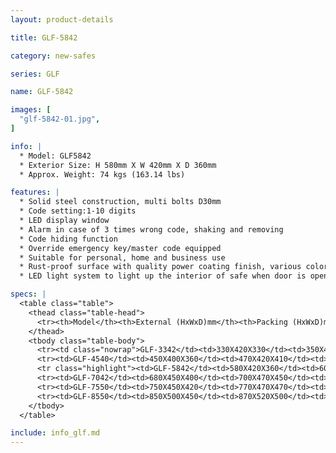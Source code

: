 ```yaml
---
layout: product-details

title: GLF-5842

category: new-safes

series: GLF

name: GLF-5842

images: [
  "glf-5842-01.jpg",
]

info: |
  * Model: GLF5842
  * Exterior Size: H 580mm X W 420mm X D 360mm
  * Approx. Weight: 74 kgs (163.14 lbs)

features: |
  * Solid steel construction, multi bolts D30mm
  * Code setting:1-10 digits
  * LED display window
  * Alarm in case of 3 times wrong code, shaking and removing
  * Code hiding function
  * Override emergency key/master code equipped
  * Suitable for personal, home and business use
  * Rust-proof surface with quality power coating finish, various colors available
  * LED light system to light up the interior of safe when door is open

specs: |
  <table class="table">
    <thead class="table-head">
      <tr><th>Model</th><th>External (HxWxD)mm</th><th>Packing (HxWxD)mm</th><th>Weight (kg)</th><th>Door (mm)</th><th>Body (mm)</th><th>20’FCL (pcs)</th></tr>
    </thead>
    <tbody class="table-body">
      <tr><td class="nowrap">GLF-3342</td><td>330X420X330</td><td>350X420X380</td><td>36</td><td>10</td><td>4</td><td>480</td></tr>
      <tr><td>GLF-4540</td><td>450X400X360</td><td>470X420X410</td><td>46</td><td>10</td><td>4</td><td>380</td></tr>
      <tr class="highlight"><td>GLF-5842</td><td>580X420X360</td><td>600X440X410</td><td>74</td><td>10</td><td>6</td><td>240</td></tr>
      <tr><td>GLF-7042</td><td>680X450X400</td><td>700X470X450</td><td>98</td><td>10</td><td>6</td><td>200</td></tr>
      <tr><td>GLF-7550</td><td>750X450X420</td><td>770X470X470</td><td>108</td><td>10</td><td>6</td><td>175</td></tr>
      <tr><td>GLF-8550</td><td>850X500X450</td><td>870X520X500</td><td>133</td><td>10</td><td>6</td><td>130</td></tr>
    </tbody>
  </table>

include: info_glf.md
---
```


